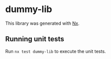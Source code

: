 # dummy-lib

This library was generated with [Nx](https://nx.dev).

## Running unit tests

Run `nx test dummy-lib` to execute the unit tests.
